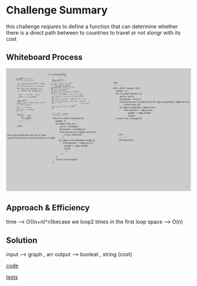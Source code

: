 # Challenge Summary
<!-- Description of the challenge -->
this challenge reqiures to define a function that can determine whether there is a direct path between to countries to travel or not slongr with its cost


## Whiteboard Process
<!-- Embedded whiteboard image -->
![](assets/is_direct.png)
## Approach & Efficiency
<!-- What approach did you take? Why? What is the Big O space/time for this approach? -->
time --> O((n+n)^n)becase we loop2 times in the first loop 
space --> O(n) 
## Solution
<!-- Show how to run your code, and examples of it in action -->
input --> graph , arr 
output --> booleat , string (cost)


[code](graph_business_trip.py)

[tests](../tests/test_graph_business_trip.py)

